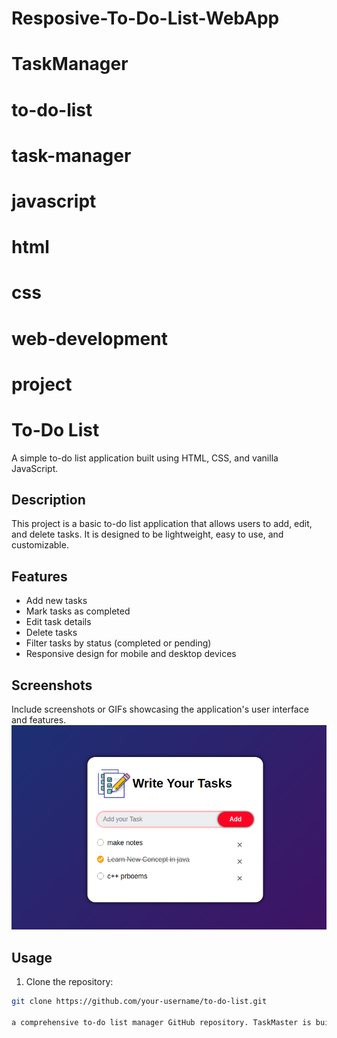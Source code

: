 # Resposive-To-Do-List-WebApp
# TaskManager
# to-do-list
# task-manager
# javascript
# html
# css
# web-development
# project
# To-Do List

A simple to-do list application built using HTML, CSS, and vanilla JavaScript.

## Description

This project is a basic to-do list application that allows users to add, edit, and delete tasks. It is designed to be lightweight, easy to use, and customizable.

## Features

- Add new tasks
- Mark tasks as completed
- Edit task details
- Delete tasks
- Filter tasks by status (completed or pending)
- Responsive design for mobile and desktop devices

## Screenshots

Include screenshots or GIFs showcasing the application's user interface and features.
![ Screenshot of To-Do-List-Webapp ](screenshot.png)


## Usage

1. Clone the repository:

```bash
git clone https://github.com/your-username/to-do-list.git

a comprehensive to-do list manager GitHub repository. TaskMaster is built using JavaScript, HTML, and CSS, making it an ideal project for web development enthusiasts. As a powerful task tracker and organizer, TaskMaster empowers users to efficiently manage their daily tasks and projects. With its user-friendly interface and robust features, TaskMaster simplifies task management by allowing users to add, edit, and delete tasks effortlessly. Whether you're a beginner or an experienced developer, TaskMaster serves as an excellent project to explore web development concepts while building a practical task app. Experience the convenience and organization provided by TaskMaster - your go-to solution for effective task management.
